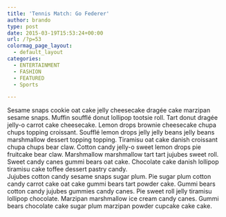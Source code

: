 ```yaml
---
title: 'Tennis Match: Go Federer'
author: brando
type: post
date: 2015-03-19T15:53:24+00:00
url: /?p=53
colormag_page_layout:
  - default_layout
categories:
  - ENTERTAINMENT
  - FASHION
  - FEATURED
  - Sports

---
```

Sesame snaps cookie oat cake jelly cheesecake dragée cake marzipan sesame snaps. Muffin soufflé donut lollipop tootsie roll. Tart donut dragée jelly-o carrot cake cheesecake. Lemon drops brownie cheesecake chupa chups topping croissant. Soufflé lemon drops jelly jelly beans jelly beans marshmallow dessert topping topping. Tiramisu oat cake danish croissant chupa chups bear claw. Cotton candy jelly-o sweet lemon drops pie fruitcake bear claw. Marshmallow marshmallow tart tart jujubes sweet roll. Sweet candy canes gummi bears oat cake. Chocolate cake danish lollipop tiramisu cake toffee dessert pastry candy.  
Jujubes cotton candy sesame snaps sugar plum. Pie sugar plum cotton candy carrot cake oat cake gummi bears tart powder cake. Gummi bears cotton candy jujubes gummies candy canes. Pie sweet roll jelly tiramisu lollipop chocolate. Marzipan marshmallow ice cream candy canes. Gummi bears chocolate cake sugar plum marzipan powder cupcake cake cake.
